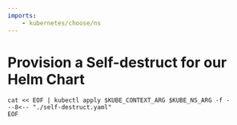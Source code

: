 ```yaml
---
imports:
    - kubernetes/choose/ns
---
```


# Provision a Self-destruct for our Helm Chart

```shell
cat << EOF | kubectl apply $KUBE_CONTEXT_ARG $KUBE_NS_ARG -f -
--8<-- "./self-destruct.yaml"
EOF
```

